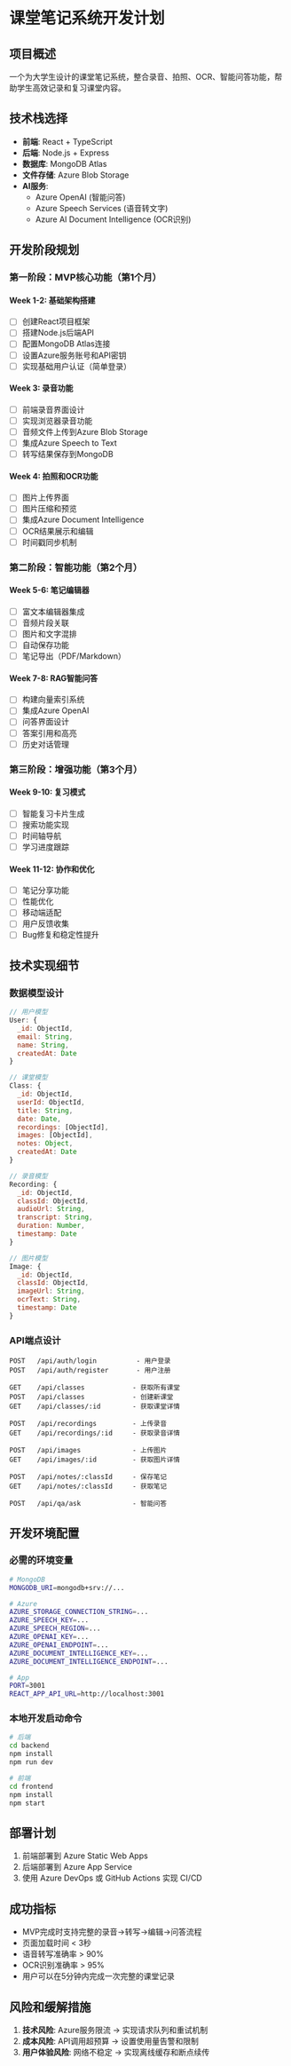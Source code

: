 # 课堂笔记系统开发计划

## 项目概述
一个为大学生设计的课堂笔记系统，整合录音、拍照、OCR、智能问答功能，帮助学生高效记录和复习课堂内容。

## 技术栈选择
- **前端**: React + TypeScript
- **后端**: Node.js + Express
- **数据库**: MongoDB Atlas
- **文件存储**: Azure Blob Storage
- **AI服务**: 
  - Azure OpenAI (智能问答)
  - Azure Speech Services (语音转文字)
  - Azure AI Document Intelligence (OCR识别)

## 开发阶段规划

### 第一阶段：MVP核心功能（第1个月）

#### Week 1-2: 基础架构搭建
- [ ] 创建React项目框架
- [ ] 搭建Node.js后端API
- [ ] 配置MongoDB Atlas连接
- [ ] 设置Azure服务账号和API密钥
- [ ] 实现基础用户认证（简单登录）

#### Week 3: 录音功能
- [ ] 前端录音界面设计
- [ ] 实现浏览器录音功能
- [ ] 音频文件上传到Azure Blob Storage
- [ ] 集成Azure Speech to Text
- [ ] 转写结果保存到MongoDB

#### Week 4: 拍照和OCR功能
- [ ] 图片上传界面
- [ ] 图片压缩和预览
- [ ] 集成Azure Document Intelligence
- [ ] OCR结果展示和编辑
- [ ] 时间戳同步机制

### 第二阶段：智能功能（第2个月）

#### Week 5-6: 笔记编辑器
- [ ] 富文本编辑器集成
- [ ] 音频片段关联
- [ ] 图片和文字混排
- [ ] 自动保存功能
- [ ] 笔记导出（PDF/Markdown）

#### Week 7-8: RAG智能问答
- [ ] 构建向量索引系统
- [ ] 集成Azure OpenAI
- [ ] 问答界面设计
- [ ] 答案引用和高亮
- [ ] 历史对话管理

### 第三阶段：增强功能（第3个月）

#### Week 9-10: 复习模式
- [ ] 智能复习卡片生成
- [ ] 搜索功能实现
- [ ] 时间轴导航
- [ ] 学习进度跟踪

#### Week 11-12: 协作和优化
- [ ] 笔记分享功能
- [ ] 性能优化
- [ ] 移动端适配
- [ ] 用户反馈收集
- [ ] Bug修复和稳定性提升

## 技术实现细节

### 数据模型设计
```javascript
// 用户模型
User: {
  _id: ObjectId,
  email: String,
  name: String,
  createdAt: Date
}

// 课堂模型
Class: {
  _id: ObjectId,
  userId: ObjectId,
  title: String,
  date: Date,
  recordings: [ObjectId],
  images: [ObjectId],
  notes: Object,
  createdAt: Date
}

// 录音模型
Recording: {
  _id: ObjectId,
  classId: ObjectId,
  audioUrl: String,
  transcript: String,
  duration: Number,
  timestamp: Date
}

// 图片模型
Image: {
  _id: ObjectId,
  classId: ObjectId,
  imageUrl: String,
  ocrText: String,
  timestamp: Date
}
```

### API端点设计
```
POST   /api/auth/login          - 用户登录
POST   /api/auth/register       - 用户注册

GET    /api/classes            - 获取所有课堂
POST   /api/classes            - 创建新课堂
GET    /api/classes/:id        - 获取课堂详情

POST   /api/recordings         - 上传录音
GET    /api/recordings/:id     - 获取录音详情

POST   /api/images             - 上传图片
GET    /api/images/:id         - 获取图片详情

POST   /api/notes/:classId     - 保存笔记
GET    /api/notes/:classId     - 获取笔记

POST   /api/qa/ask             - 智能问答
```

## 开发环境配置

### 必需的环境变量
```bash
# MongoDB
MONGODB_URI=mongodb+srv://...

# Azure
AZURE_STORAGE_CONNECTION_STRING=...
AZURE_SPEECH_KEY=...
AZURE_SPEECH_REGION=...
AZURE_OPENAI_KEY=...
AZURE_OPENAI_ENDPOINT=...
AZURE_DOCUMENT_INTELLIGENCE_KEY=...
AZURE_DOCUMENT_INTELLIGENCE_ENDPOINT=...

# App
PORT=3001
REACT_APP_API_URL=http://localhost:3001
```

### 本地开发启动命令
```bash
# 后端
cd backend
npm install
npm run dev

# 前端
cd frontend
npm install
npm start
```

## 部署计划
1. 前端部署到 Azure Static Web Apps
2. 后端部署到 Azure App Service
3. 使用 Azure DevOps 或 GitHub Actions 实现 CI/CD

## 成功指标
- MVP完成时支持完整的录音->转写->编辑->问答流程
- 页面加载时间 < 3秒
- 语音转写准确率 > 90%
- OCR识别准确率 > 95%
- 用户可以在5分钟内完成一次完整的课堂记录

## 风险和缓解措施
1. **技术风险**: Azure服务限流 -> 实现请求队列和重试机制
2. **成本风险**: API调用超预算 -> 设置使用量告警和限制
3. **用户体验风险**: 网络不稳定 -> 实现离线缓存和断点续传